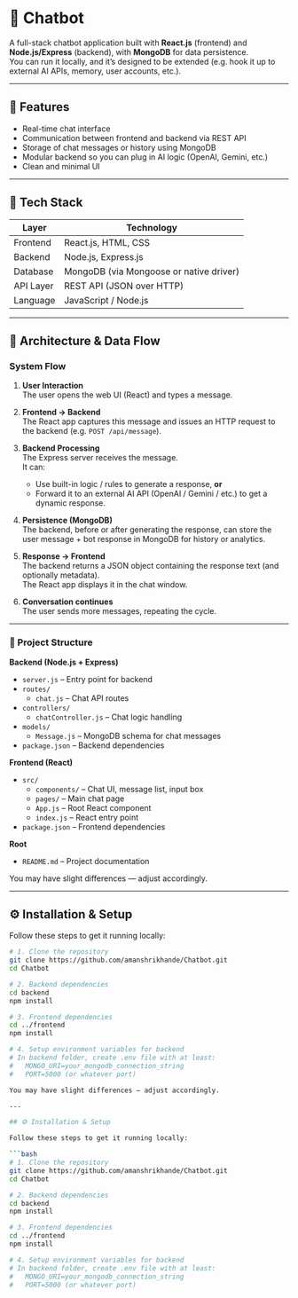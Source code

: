 # 🤖 Chatbot

A full-stack chatbot application built with **React.js** (frontend) and **Node.js/Express** (backend), with **MongoDB** for data persistence.  
You can run it locally, and it’s designed to be extended (e.g. hook it up to external AI APIs, memory, user accounts, etc.).

---

## 🚀 Features

- Real-time chat interface  
- Communication between frontend and backend via REST API  
- Storage of chat messages or history using MongoDB  
- Modular backend so you can plug in AI logic (OpenAI, Gemini, etc.)  
- Clean and minimal UI  

---

## 🧱 Tech Stack

| Layer        | Technology                        |
|----------------|--------------------------------------|
| Frontend     | React.js, HTML, CSS                 |
| Backend      | Node.js, Express.js                 |
| Database     | MongoDB (via Mongoose or native driver) |
| API Layer    | REST API (JSON over HTTP)            |
| Language     | JavaScript / Node.js                 |

---

## 🧩 Architecture & Data Flow

### System Flow

1. **User Interaction**  
   The user opens the web UI (React) and types a message.

2. **Frontend → Backend**  
   The React app captures this message and issues an HTTP request to the backend (e.g. `POST /api/message`).

3. **Backend Processing**  
   The Express server receives the message.  
   It can:
   - Use built-in logic / rules to generate a response, **or**
   - Forward it to an external AI API (OpenAI / Gemini / etc.) to get a dynamic response.

4. **Persistence (MongoDB)**  
   The backend, before or after generating the response, can store the user message + bot response in MongoDB for history or analytics.

5. **Response → Frontend**  
   The backend returns a JSON object containing the response text (and optionally metadata).  
   The React app displays it in the chat window.

6. **Conversation continues**  
   The user sends more messages, repeating the cycle.

---

### 📁 Project Structure

**Backend (Node.js + Express)**
- `server.js` – Entry point for backend
- `routes/`
  - `chat.js` – Chat API routes
- `controllers/`
  - `chatController.js` – Chat logic handling
- `models/`
  - `Message.js` – MongoDB schema for chat messages
- `package.json` – Backend dependencies

**Frontend (React)**
- `src/`
  - `components/` – Chat UI, message list, input box
  - `pages/` – Main chat page
  - `App.js` – Root React component
  - `index.js` – React entry point
- `package.json` – Frontend dependencies

**Root**
- `README.md` – Project documentation

You may have slight differences — adjust accordingly.

---

## ⚙️ Installation & Setup

Follow these steps to get it running locally:

```bash
# 1. Clone the repository
git clone https://github.com/amanshrikhande/Chatbot.git
cd Chatbot

# 2. Backend dependencies
cd backend
npm install

# 3. Frontend dependencies
cd ../frontend
npm install

# 4. Setup environment variables for backend
# In backend folder, create .env file with at least:
#   MONGO_URI=your_mongodb_connection_string
#   PORT=5000 (or whatever port)

You may have slight differences — adjust accordingly.

---

## ⚙️ Installation & Setup

Follow these steps to get it running locally:

```bash
# 1. Clone the repository
git clone https://github.com/amanshrikhande/Chatbot.git
cd Chatbot

# 2. Backend dependencies
cd backend
npm install

# 3. Frontend dependencies
cd ../frontend
npm install

# 4. Setup environment variables for backend
# In backend folder, create .env file with at least:
#   MONGO_URI=your_mongodb_connection_string
#   PORT=5000 (or whatever port)
